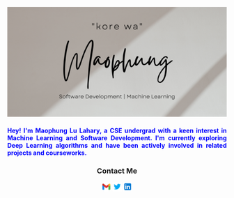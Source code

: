 <p align="center">
  <img src="https://github.com/maophung2001/maophung2001/blob/main/GitHubBanner%20(1).png" alt="My Banner">
</p>

<h4 align="justify" style="color:blue;">Hey! I'm Maophung Lu Lahary, a CSE undergrad with a keen interest in Machine Learning and Software Development. I'm currently exploring Deep Learning algorithms and have been actively involved in related projects and courseworks.</h4>

<h3 align="center">Contact Me</h3>
<p align="Center">
<a href="u20cse1044@cit.ac.in"><img src="https://github.com/maophung2001/maophung2001/blob/main/icons8-gmail-48.png" width=21px ></a>
<a href="https://twitter.com/maophoong"><img src="https://github.com/maophung2001/maophung2001/blob/main/icons8-twitter-48.png" width=21px></a>
<a href="https://www.linkedin.com/in/maophung-lu-lahary-575317204/"><img src="https://github.com/maophung2001/maophung2001/blob/main/icons8-linkedin-48.png" width=21px ></a>
</p>
<!---
maophung2001/maophung2001 is a ✨ special ✨ repository because its `README.md` (this file) appears on your GitHub profile.
You can click the Preview link to take a look at your changes.
--->
